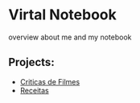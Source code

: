 
# Virtal Notebook 

overview about me and my notebook 


## Projects: 

- <a href="Criticas_Filmes.md">Criticas de Filmes </a>
- <a href="Receitas.md">Receitas </a> 
